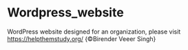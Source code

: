 # Wordpress_website
WordPress website designed for an organization, please visit https://helpthemstudy.org/
{:copyright:Birender Veeer Singh}
